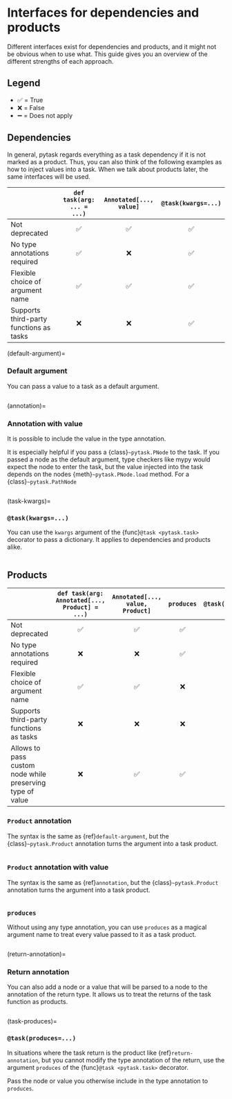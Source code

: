# Interfaces for dependencies and products

Different interfaces exist for dependencies and products, and it might not be obvious
when to use what. This guide gives you an overview of the different strengths of each
approach.

## Legend

- ✅ = True
- ❌ = False
- ➖ = Does not apply

## Dependencies

In general, pytask regards everything as a task dependency if it is not marked as a
product. Thus, you can also think of the following examples as how to inject values into
a task. When we talk about products later, the same interfaces will be used.

|                                         | `def task(arg: ... = ...)` | `Annotated[..., value]` | `@task(kwargs=...)` |
| --------------------------------------- | :------------------------: | :---------------------: | :-----------------: |
| Not deprecated                          |             ✅              |            ✅            |          ✅          |
| No type annotations required            |             ✅              |            ❌            |          ✅          |
| Flexible choice of argument name        |             ✅              |            ✅            |          ✅          |
| Supports third-party functions as tasks |             ❌              |            ❌            |          ✅          |

(default-argument)=

### Default argument

You can pass a value to a task as a default argument.

```{literalinclude} ../../../docs_src/how_to_guides/interfaces/dependencies_default.py
```

(annotation)=

### Annotation with value

It is possible to include the value in the type annotation.

It is especially helpful if you pass a {class}`~pytask.PNode` to the task. If you passed
a node as the default argument, type checkers like mypy would expect the node to enter
the task, but the value injected into the task depends on the nodes
{meth}`~pytask.PNode.load` method. For a {class}`~pytask.PathNode`

```{literalinclude} ../../../docs_src/how_to_guides/interfaces/dependencies_annotation.py
```

(task-kwargs)=

### `@task(kwargs=...)`

You can use the `kwargs` argument of the {func}`@task <pytask.task>` decorator to pass a
dictionary. It applies to dependencies and products alike.

```{literalinclude} ../../../docs_src/how_to_guides/interfaces/dependencies_task_kwargs.py
```

## Products

|                                                           | `def task(arg: Annotated[..., Product] = ...)` | `Annotated[..., value, Product]` | `produces` | `@task(produces=...)` | `def task() -> Annotated[..., value]` |
| --------------------------------------------------------- | :--------------------------------------------: | :------------------------------: | :--------: | :-------------------: | :-----------------------------------: |
| Not deprecated                                            |                       ✅                        |                ✅                 |     ✅      |           ✅           |                   ✅                   |
| No type annotations required                              |                       ❌                        |                ❌                 |     ✅      |           ✅           |                   ❌                   |
| Flexible choice of argument name                          |                       ✅                        |                ✅                 |     ❌      |           ✅           |                   ➖                   |
| Supports third-party functions as tasks                   |                       ❌                        |                ❌                 |     ❌      |           ✅           |                   ❌                   |
| Allows to pass custom node while preserving type of value |                       ❌                        |                ✅                 |     ✅      |           ✅           |                   ✅                   |

### `Product` annotation

The syntax is the same as {ref}`default-argument`, but the {class}`~pytask.Product`
annotation turns the argument into a task product.

```{literalinclude} ../../../docs_src/how_to_guides/interfaces/products_annotation.py
```

### `Product` annotation with value

The syntax is the same as {ref}`annotation`, but the {class}`~pytask.Product` annotation
turns the argument into a task product.

```{literalinclude} ../../../docs_src/how_to_guides/interfaces/products_annotation_with_pnode.py
```

### `produces`

Without using any type annotation, you can use `produces` as a magical argument name to
treat every value passed to it as a task product.

```{literalinclude} ../../../docs_src/how_to_guides/interfaces/products_produces.py
```

(return-annotation)=

### Return annotation

You can also add a node or a value that will be parsed to a node to the annotation of
the return type. It allows us to treat the returns of the task function as products.

```{literalinclude} ../../../docs_src/how_to_guides/interfaces/products_return_annotation.py
```

(task-produces)=

### `@task(produces=...)`

In situations where the task return is the product like {ref}`return-annotation`, but
you cannot modify the type annotation of the return, use the argument `produces` of the
{func}`@task <pytask.task>` decorator.

Pass the node or value you otherwise include in the type annotation to `produces`.

```{literalinclude} ../../../docs_src/how_to_guides/interfaces/products_task_produces.py
```
